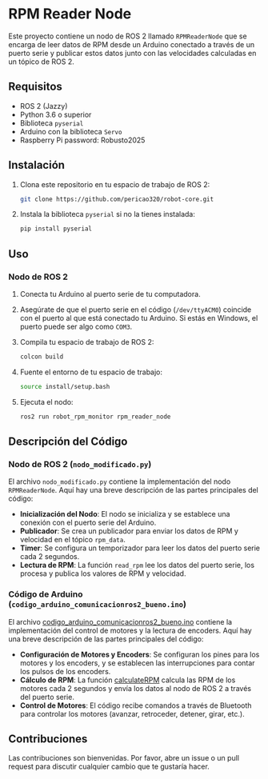 # RPM Reader Node

Este proyecto contiene un nodo de ROS 2 llamado `RPMReaderNode` que se encarga de leer datos de RPM desde un Arduino conectado a través de un puerto serie y publicar estos datos junto con las velocidades calculadas en un tópico de ROS 2.

## Requisitos

- ROS 2 (Jazzy)
- Python 3.6 o superior
- Biblioteca `pyserial`
- Arduino con la biblioteca `Servo`
- Raspberry Pi password: Robusto2025

## Instalación

1. Clona este repositorio en tu espacio de trabajo de ROS 2:
    ```sh
    git clone https://github.com/pericao320/robot-core.git
    ```

2. Instala la biblioteca `pyserial` si no la tienes instalada:
    ```sh
    pip install pyserial
    ```

## Uso

### Nodo de ROS 2

1. Conecta tu Arduino al puerto serie de tu computadora.

2. Asegúrate de que el puerto serie en el código (`/dev/ttyACM0`) coincide con el puerto al que está conectado tu Arduino. Si estás en Windows, el puerto puede ser algo como `COM3`.

3. Compila tu espacio de trabajo de ROS 2:
    ```sh
    colcon build
    ```

4. Fuente el entorno de tu espacio de trabajo:
    ```sh
    source install/setup.bash
    ```

5. Ejecuta el nodo:
    ```sh
    ros2 run robot_rpm_monitor rpm_reader_node
    ```

## Descripción del Código

### Nodo de ROS 2 (`nodo_modificado.py`)

El archivo `nodo_modificado.py` contiene la implementación del nodo `RPMReaderNode`. Aquí hay una breve descripción de las partes principales del código:

- **Inicialización del Nodo**: El nodo se inicializa y se establece una conexión con el puerto serie del Arduino.
- **Publicador**: Se crea un publicador para enviar los datos de RPM y velocidad en el tópico `rpm_data`.
- **Timer**: Se configura un temporizador para leer los datos del puerto serie cada 2 segundos.
- **Lectura de RPM**: La función `read_rpm` lee los datos del puerto serie, los procesa y publica los valores de RPM y velocidad.

### Código de Arduino (`codigo_arduino_comunicacionros2_bueno.ino`)

El archivo [codigo_arduino_comunicacionros2_bueno.ino](http://_vscodecontentref_/3) contiene la implementación del control de motores y la lectura de encoders. Aquí hay una breve descripción de las partes principales del código:

- **Configuración de Motores y Encoders**: Se configuran los pines para los motores y los encoders, y se establecen las interrupciones para contar los pulsos de los encoders.
- **Cálculo de RPM**: La función [calculateRPM](http://_vscodecontentref_/4) calcula las RPM de los motores cada 2 segundos y envía los datos al nodo de ROS 2 a través del puerto serie.
- **Control de Motores**: El código recibe comandos a través de Bluetooth para controlar los motores (avanzar, retroceder, detener, girar, etc.).

## Contribuciones

Las contribuciones son bienvenidas. Por favor, abre un issue o un pull request para discutir cualquier cambio que te gustaría hacer.
